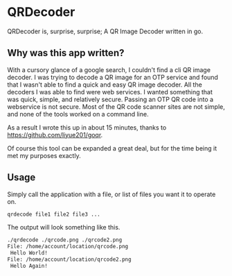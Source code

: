 # QRDecoder 

QRDecoder is, surprise, surprise; A QR Image Decoder written in go.

## Why was this app written? 
With a cursory glance of a google search, I couldn't find a cli QR image decoder. I was trying to decode a QR image for an OTP service
and found that I wasn't able to find a quick and easy QR image decoder. All the decoders I was able to find were web services. I wanted something
that was quick, simple, and relatively secure. Passing an OTP QR code into a webservice is not secure. Most of the QR code scanner sites
are not simple, and none of the tools worked on a command line.

As a result I wrote this up in about 15 minutes, thanks to https://github.com/liyue201/goqr. 

Of course this tool can be expanded a great deal, but for the time being it met my purposes exactly. 

## Usage

Simply call the application with a file, or list of files you want it to operate on. 

```bash
qrdecode file1 file2 file3 ... 
```
The output will look something like this. 

```bash
./qrdecode ./qrcode.png ./qrcode2.png
File: /home/account/location/qrcode.png
 Hello World! 
File: /home/account/location/qrcode2.png
 Hello Again! 
```
